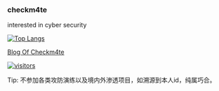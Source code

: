 ### checkm4te
interested in cyber security

[![Top Langs](https://github-readme-stats.vercel.app/api/top-langs/?username=b1eed&layout=compact&hide=css,scss,javascript,html&theme=tokyonight)](https://github.com/anuraghazra/github-readme-stats)

[Blog Of Checkm4te](https://b1eed.github.io/)

[![visitors](https://api.visitorbadge.io/api/visitors?path=https%3A%2F%2Fgithub.com%2FB1eed&countColor=%23263759)](https://github.com/B1eed)

Tip: 不参加各类攻防演练以及境内外渗透项目，如溯源到本人id，纯属巧合。

